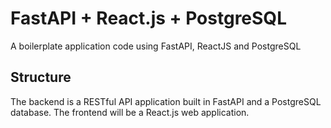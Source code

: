 # FastAPI + React.js + PostgreSQL
A boilerplate application code using FastAPI, ReactJS and PostgreSQL

## Structure
The backend is a RESTful API application built in FastAPI and a PostgreSQL database. The frontend will be a React.js web application.

